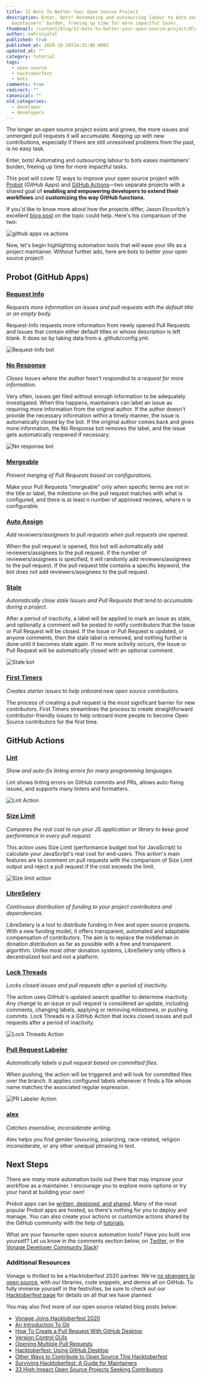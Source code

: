 ```yaml
---
title: 12 Bots To Better Your Open Source Project
description: Enter, bots! Automating and outsourcing labour to bots eases
  maintainers' burden, freeing up time for more impactful tasks.
thumbnail: /content/blog/12-bots-to-better-your-open-source-project/Blog_Bots-Better-Opensource_1200x600.png
author: nahrinjalal
published: true
published_at: 2020-10-28T14:35:06.000Z
updated_at: ""
category: tutorial
tags:
  - open-source
  - hacktoberfest
  - bots
comments: true
redirect: ""
canonical: ""
old_categories:
  - developer
  - developers
---
```

The longer an open source project exists and grows, the more issues and unmerged pull requests it will accumulate. Keeping up with new contributions, especially if there are still unresolved problems from the past, is no easy task.

Enter, bots! Automating and outsourcing labour to bots eases maintainers' burden, freeing up time for more impactful tasks.

This post will cover 12 ways to improve your open source project with [Probot](https://probot.github.io/) (GitHub Apps) and [GitHub Actions](https://docs.github.com/en/free-pro-team@latest/actions)—two separate projects with a shared goal of **enabling and empowering developers to extend their workflows** and **customizing the way GitHub functions**.

If you'd like to know more about how the projects differ, Jason Etcovitch's excellent [blog post](https://jasonet.co/posts/probot-app-or-github-action-v2/#so-what-should-you-use) on the topic could help. Here's his comparison of the two:

![github apps vs actions](/content/blog/12-bots-to-better-your-open-source-project/apps-vs-actions.png "github apps vs actions")

Now, let's begin highlighting automation tools that will ease your life as a project maintainer. Without further ado, here are bots to better your open source project!

## Probot (GitHub Apps)

### [Request Info](https://probot.github.io/apps/request-info/)

*Requests more information on issues and pull requests with the default title or an empty body.*

Request-Info requests more information from newly opened Pull Requests and Issues that contain either default titles or whose description is left blank. It does so by taking data from a .github/config.yml.

![Request-Info bot](/content/blog/12-bots-to-better-your-open-source-project/req-info.png "Request-Info bot")

### [No Response](https://probot.github.io/apps/no-response/)

*Closes Issues where the author hasn't responded to a request for more information.*

Very often, issues get filed without enough information to be adequately investigated. When this happens, maintainers can label an issue as requiring more information from the original author. If the author doesn't provide the necessary information within a timely manner, the issue is automatically closed by the bot. If the original author comes back and gives more information, the No Response bot removes the label, and the issue gets automatically reopened if necessary.

![No response bot](/content/blog/12-bots-to-better-your-open-source-project/no-response-test.png "No response bot")

### [Mergeable](https://probot.github.io/apps/mergeable/)

*Prevent merging of Pull Requests based on configurations.*

Make your Pull Requests "mergeable" only when specific terms are not in the title or label, the milestone on the pull request matches with what is configured, and there is at least n number of approved reviews, where n is configurable.

### [Auto Assign](https://probot.github.io/apps/auto-assign/)

*Add reviewers/assignees to pull requests when pull requests are opened.*

When the pull request is opened, this bot will automatically add reviewers/assignees to the pull request. If the number of reviewers/assignees is specified, it will randomly add reviewers/assignees to the pull request. If the pull request title contains a specific keyword, the bot does not add reviewers/assignees to the pull request.

### [Stale](https://probot.github.io/apps/stale/)

*Automatically close stale Issues and Pull Requests that tend to accumulate during a project.*

After a period of inactivity, a label will be applied to mark an issue as stale, and optionally a comment will be posted to notify contributors that the Issue or Pull Request will be closed. If the Issue or Pull Request is updated, or anyone comments, then the stale label is removed, and nothing further is done until it becomes stale again. If no more activity occurs, the Issue or Pull Request will be automatically closed with an optional comment.

![Stale bot](/content/blog/12-bots-to-better-your-open-source-project/stale.png "Stale bot")

### [First Timers](https://probot.github.io/apps/first-timers/)

*Creates starter issues to help onboard new open source contributors.*

The process of creating a pull request is the most significant barrier for new contributors. First Timers streamlines the process to create straightforward contributor-friendly issues to help onboard more people to become Open Source contributors for the first time.

## GitHub Actions

### [Lint](https://github.com/wearerequired/lint-action)

*Show and auto-fix linting errors for many programming languages.*

Lint shows linting errors on GitHub commits and PRs, allows auto-fixing issues, and supports many linters and formatters.

![Lint Action](/content/blog/12-bots-to-better-your-open-source-project/lint-action.png "Lint Action")

### [Size Limit](https://github.com/andresz1/size-limit-action)

*Compares the real cost to run your JS application or library to keep good performance in every pull request.*

This action uses Size Limit (performance budget tool for JavaScript) to calculate your JavaScript's real cost for end-users. This action's main features are to comment on pull requests with the comparison of Size Limit output and reject a pull request if the cost exceeds the limit.

![Size limit action](/content/blog/12-bots-to-better-your-open-source-project/size-limit.png "Size limit action")

### [LibreSelery](https://github.com/protontypes/libreselery)

*Continuous distribution of funding to your project contributors and dependencies.*

LibreSelery is a tool to distribute funding in free and open source projects. With a new funding model, it offers transparent, automated and adaptable compensation of contributors. The aim is to replace the middleman in donation distribution as far as possible with a free and transparent algorithm. Unlike most other donation systems, LibreSelery only offers a decentralized tool and not a platform.

### [Lock Threads](https://github.com/dessant/lock-threads)

*Locks closed issues and pull requests after a period of inactivity.*

The action uses GitHub's updated search qualifier to determine inactivity. Any change to an issue or pull request is considered an update, including comments, changing labels, applying or removing milestones, or pushing commits. Lock Threads is a GitHub Action that locks closed issues and pull requests after a period of inactivity.

![Lock Threads Action](/content/blog/12-bots-to-better-your-open-source-project/lock-threads.png "Lock Threads Action")

### [Pull Request Labeler](https://github.com/Decathlon/pull-request-labeler-action)

*Automatically labels a pull request based on committed files.*

When pushing, the action will be triggered and will look for committed files over the branch. It applies configured labels whenever it finds a file whose name matches the associated regular expression.

![PR Labeler Action](/content/blog/12-bots-to-better-your-open-source-project/labeler.png "PR Labeler Action")

### [alex](https://github.com/theashraf/alex-action)

*Catches insensitive, inconsiderate writing.*

Alex helps you find gender favouring, polarizing, race-related, religion inconsiderate, or any other unequal phrasing in text.

## Next Steps

There are *many* more automation tools out there that may improve your workflow as a maintainer. I encourage you to explore more options or try your hand at building your own!

Probot apps can be [written, deployed, and shared](https://docs.github.com/en/free-pro-team@latest/developers/apps). Many of the most popular Probot apps are hosted, so there's nothing for you to deploy and manage. You can also create your actions or customize actions shared by the GitHub community with the help of [tutorials](https://docs.github.com/en/free-pro-team@latest/actions/creating-actions).

What are your favourite open source automation tools? Have you built one yourself? Let us know in the comments section below, on [Twitter](https://twitter.com/VonageDev), or the [Vonage Developer Community Slack](https://developer.nexmo.com/community/slack)!

### Additional Resources

Vonage is thrilled to be a Hacktoberfest 2020 partner. We're [no strangers to open source](https://youtu.be/zYJpYMCy6PA), with our libraries, code snippets, and demos all on GitHub. To fully immerse yourself in the festivities, be sure to check out our [Hacktoberfest page](https://nexmo.dev/2GZcyHc) for details on all that we have planned.

You may also find more of our open source related blog posts below:

* [Vonage Joins Hacktoberfest 2020](https://www.nexmo.com/blog/2020/09/28/vonage-joins-hacktoberfest-2020)
* [An Introduction To Git](https://www.nexmo.com/blog/2020/09/29/an-introduction-to-git-dr)
* [How To Create a Pull Request With GitHub Desktop](https://www.nexmo.com/blog/2020/10/01/how-to-create-a-pull-request-with-github-desktop)
* [Version Control GUIs](https://www.nexmo.com/blog/2020/10/02/version-control-guis)
* [Opening Multiple Pull Requests](https://www.nexmo.com/blog/2020/10/06/opening-multiple-pull-requests-dr)
* [Hacktoberfest: Using GitHub Desktop](https://www.nexmo.com/blog/2020/10/08/hacktoberfest-using-github-desktop)
* [Other Ways to Contribute to Open Source This Hacktoberfest](https://www.nexmo.com/blog/2020/10/09/other-ways-to-contribute-to-opensource-this-hacktoberfest)
* [Surviving Hacktoberfest: A Guide for Maintainers](https://www.nexmo.com/blog/2020/10/13/surviving-hacktoberfest-a-guide-for-maintainers)
* [33 High Impact Open Source Projects Seeking Contributors](https://www.nexmo.com/blog/2020/10/16/33-high-impact-open-source-projects-seeking-contributors)